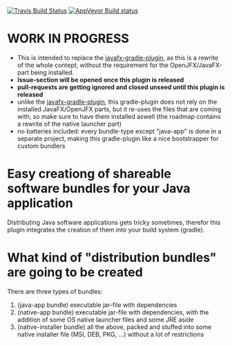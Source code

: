 [![Travis Build Status](https://travis-ci.org/FibreFoX/distribution-bundle-plugin-for-gradle.svg?branch=master)](https://travis-ci.org/FibreFoX/distribution-bundle-plugin-for-gradle)
[![AppVeyor Build status](https://ci.appveyor.com/api/projects/status/hc9rt5krc7t12vb9/branch/master?svg=true)](https://ci.appveyor.com/project/FibreFoX/distribution-bundle-plugin-for-gradle/branch/master)

# WORK IN PROGRESS

* This is intended to replace the [javafx-gradle-plugin](https://github.com/FibreFoX/javafx-gradle-plugin), as this is a rewrite of the whole contept, without the requirement for the OpenJFX/JavaFX-part being installed.
* **Issue-section will be opened once this plugin is released**
* **pull-requests are getting ignored and closed unseed until this plugin is released**
* unlike the [javafx-gradle-plugin](https://github.com/FibreFoX/javafx-gradle-plugin), this gradle-plugin does not rely on the installed JavaFX/OpenJFX parts, but it re-uses the files that are coming with, so make sure to have them installed aswell (the roadmap contains a rewrite of the native launcher part)
* no batteries included: every bundle-type except "java-app" is done in a separate project, making this gradle-plugin like a nice bootstrapper for custom bundlers

# Easy creationg of shareable software bundles for your Java application

Distributing Java software applications gets tricky sometimes, therefor this plugin integrates the creation of them into your build system (gradle).

# What kind of "distribution bundles" are going to be created

There are three types of bundles:
1. (java-app bundle) executable jar-file with dependencies
2. (native-app bundle) executable jar-file with dependencies, with the addition of some OS native launcher files and some JRE aside
3. (native-installer bundle) all the above, packed and stuffed into some native installer file (MSI, DEB, PKG, ...) without a lot of restrictions